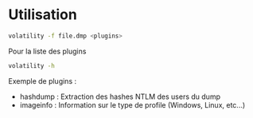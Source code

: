 # Utilisation
```bash
volatility -f file.dmp <plugins>
```

Pour la liste des plugins
```bash
volatility -h 
```

Exemple de plugins :
  - hashdump : Extraction des hashes NTLM des users du dump
  - imageinfo : Information sur le type de profile (Windows, Linux, etc...)
